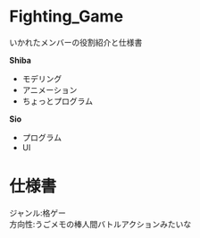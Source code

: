 # Fighting_Game
いかれたメンバーの役割紹介と仕様書

__Shiba__
- モデリング
- アニメーション
- ちょっとプログラム

__Sio__
- プログラム
- UI
# 仕様書
ジャンル:格ゲー  
方向性:うごメモの棒人間バトルアクションみたいな  
